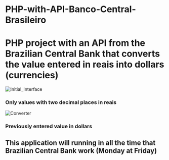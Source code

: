 # PHP-with-API-Banco-Central-Brasileiro
<h1> PHP project with an API from the Brazilian Central Bank that converts the value entered in reais into dollars (currencies)</h1>

![Initial_Interface](https://i.imgur.com/dyXCZJ9.png)
<h3> <p> Only values ​​with two decimal places in reais <p> </h3>


![Converter](https://i.imgur.com/ci43xJy.png)
<h3> <p> Previously entered value in dollars <p> </h3>

<h2> <p> This application will running in all the time that Brazilian Central Bank work (Monday at Friday) <p> </h2>
